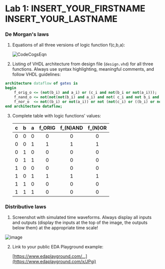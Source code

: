 # Lab 1: INSERT_YOUR_FIRSTNAME INSERT_YOUR_LASTNAME

### De Morgan's laws

1. Equations of all three versions of logic function f(c,b,a):

   ![CodeCogsEqn](https://user-images.githubusercontent.com/65703172/217299419-29e23484-f5ff-4cd1-8987-35cc813212f2.svg)


2. Listing of VHDL architecture from design file (`design.vhd`) for all three functions. Always use syntax highlighting, meaningful comments, and follow VHDL guidelines:

```vhdl
architecture dataflow of gates is
begin
    f_orig_o <= (not(b_i) and a_i) or (c_i and not(b_i or not(a_i)));
    f_nand_o <= not(not(not(b_i) and a_i) and not( c_i and not b_i and a_i));--b_i nand a_i; -- MODIFY THIS FUNCTION
    f_nor_o  <= not((b_i) or not(a_i)) or not (not(c_i) or ((b_i) or not(a_i))) ;  -- MODIFY THIS FUNCTION
end architecture dataflow;
```

3. Complete table with logic functions' values:

   | **c** | **b** |**a** | **f_ORIG** | **f_(N)AND** | **f_(N)OR** |
   | :-: | :-: | :-: | :-: | :-: | :-: |
   | 0 | 0 | 0 | 0 | 0 | 0 |
   | 0 | 0 | 1 | 1 | 1 | 1 |
   | 0 | 1 | 0 | 0 | 0 | 0 |
   | 0 | 1 | 1 | 0 | 0 | 0 |
   | 1 | 0 | 0 | 0 | 0 | 0 |
   | 1 | 0 | 1 | 1 | 1 | 1 |
   | 1 | 1 | 0 | 0 | 0 | 0 |
   | 1 | 1 | 1 | 0 | 0 | 0 |


### Distributive laws

1. Screenshot with simulated time waveforms. Always display all inputs and outputs (display the inputs at the top of the image, the outputs below them) at the appropriate time scale!

![image](https://user-images.githubusercontent.com/65703172/217294731-6bf6730f-7b48-46f6-aad4-0bde68934b9c.png)


2. Link to your public EDA Playground example:

   [https://www.edaplayground.com/...](https://www.edaplayground.com/x/JPgi)
